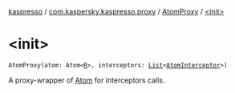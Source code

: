 [kaspresso](../../index.md) / [com.kaspersky.kaspresso.proxy](../index.md) / [AtomProxy](index.md) / [&lt;init&gt;](./-init-.md)

# &lt;init&gt;

`AtomProxy(atom: Atom<`[`R`](index.md#R)`>, interceptors: `[`List`](https://kotlinlang.org/api/latest/jvm/stdlib/kotlin.collections/-list/index.html)`<`[`AtomInterceptor`](../../com.kaspersky.kaspresso.interceptors/-atom-interceptor/index.md)`>)`

A proxy-wrapper of [Atom](#) for interceptors calls.

